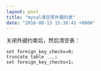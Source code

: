 ```yaml
---
layout: post
title: "mysql清空带外键的表"
date: "2018-08-13 15:38:41 +0800"
---
```


关闭外键约束后，然后清空表：

    set foreign_key_checks=0;
    truncate table ...;
    set foreign_key_checks=1;

